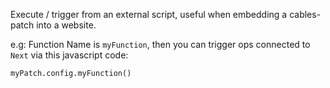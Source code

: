 Execute / trigger from an external script, useful when embedding a cables-patch into a website.

e.g: Function Name is `myFunction`, then you can trigger ops connected to `Next` via this javascript code:

`myPatch.config.myFunction()`